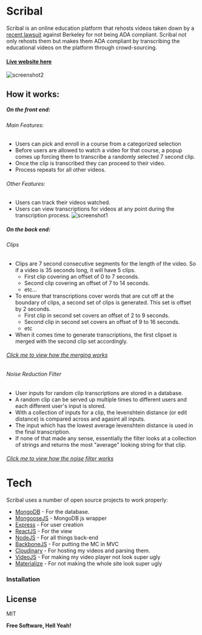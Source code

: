 # Scribal
Scribal is an online education platform that rehosts videos taken down by a [recent lawsuit](https://boingboing.net/2017/03/17/fahrenheit-451.html) against Berkeley for not being ADA compliant. Scribal not only rehosts them but makes them ADA compliant by transcribing the educational videos on the platform through crowd-sourcing.
#### [Live website here](https://scribal.herokuapp.com/#home)


![screenshot2](https://res.cloudinary.com/dd21qo4mj/image/upload/v1494148161/Untitled_jicm2b.png)

## How it works:
##### On the front end:
###### Main Features:
* Users can pick and enroll in a course from a categorized selection
* Before users are allowed to watch a video for that course, a popup comes up forcing them to transcribe a randomly selected 7 second clip.
* Once the clip is transcribed they can proceed to their video.
* Process repeats for all other videos.

###### Other Features:
* Users can track their videos watched.
* Users can view transcriptions for videos at any point during the transcription process.
![screenshot1](https://res.cloudinary.com/dd21qo4mj/image/upload/c_scale,w_880/v1494209160/Untitled2_yjv3gc.png)
##### On the back end:
###### Clips
* Clips are 7 second consecutive segments for the length of the video. So if a video is 35 seconds long, it will have 5 clips.
    * First clip covering an offset of 0 to 7 seconds.
    * Second clip covering an offset of 7 to 14 seconds. 
    * etc...
* To ensure that transcriptions cover words that are cut off at the boundary of clips, a second set of clips is generated. This set is offset by 2 seconds.
    * First clip in second set covers an offset of 2 to 9 seconds.
    * Second clip in second set covers an offset of 9 to 16 seconds.
    * etc
* When it comes time to generate transcriptions, the first clipset is merged with the second clip set accordingly.
###### [Click me to view how the merging works](https://matthiasak.github.io/arbiter-frame/#var%20UTIL%20%3D%20%7B%0A%09commonSubstring%28a%2Cb%29%20%7B%0A%09%20%20var%20longest%20%3D%20%22%22%3B%0A%09%20%20//Iterate%20through%20the%20first%20string%0A%09%20%20for%20%28var%20i%20%3D%200%3B%20i%20%3C%20a.length%3B%20++i%29%20%7B%0A%09%20%20%20%20//Iterate%20through%20the%20second%20string%0A%09%20%20%20%20for%20%28var%20j%20%3D%200%3B%20j%20%3C%20b.length%3B%20++j%29%20%7B%0A%09%20%20%20%20%20%20//if%20it%27s%20the%20same%20letter%0A%09%20%20%20%20%20%20if%20%28a%5Bi%5D%20%3D%3D%3D%20b%5Bj%5D%29%20%7B%0A%09%20%20%20%20%20%20%20%20var%20str%20%3D%20a%5Bi%5D%3B%0A%09%20%20%20%20%20%20%20%20var%20k%20%3D%201%3B%0A%09%20%20%20%20%20%20%20%20//%20keep%20going%20until%20the%20letters%20no%20longer%20match%2C%20or%20we%20reach%20end%0A%09%20%20%20%20%20%20%20%20while%20%28i+k%20%3C%20a.length%20%26%26%20j+k%20%3C%20b.length%20%26%26%20a%5Bi+k%5D%20%3D%3D%3D%20b%5Bj+k%5D%29%7B%20//%20same%20letter%0A%09%20%20%20%20%20%20%20%20%20%20str%20+%3D%20a%5Bi+k%5D%3B%0A%09%20%20%20%20%20%20%20%20%20%20++k%3B%0A%09%20%20%20%20%20%20%20%20%7D%0A%09%20%20%20%20%20%20%20%20if%20%28str.length%20%3E%20longest.length%29%7B%0A%09%20%20%20%20%20%20%20%20%20%20%20%20longest%20%3D%20str%0A%09%20%20%20%20%20%20%20%20%7D%0A%09%20%20%20%20%20%20%7D%0A%09%20%20%20%20%7D%0A%09%20%20%7D%0A%09%20%20return%20longest%3B%0A%09%7D%2C%0A%0A%09levenshtein_distance%28a%2C%20b%29%20%7B%0A%09%20%20%20%20a%3Da.toUpperCase%28%29%0A%09%20%20%20%20b%3Db.toUpperCase%28%29%0A%09%20%20%20%20//If%20strings%20are%20empty%2C%20return%20opposite%20strings%20length%0A%09%20%20%20%20if%28a.length%20%3D%3D%200%29%20return%20b.length%20%0A%09%20%20%20%20if%28b.length%20%3D%3D%200%29%20return%20a.length%0A%09%20%20%0A%09%09//Create%20the%20matrix%0A%09%20%20%20%20var%20matrix%20%3D%20%5B%5D%3B%0A%09%20%20%20%20for%28let%20i%20%3D%200%3B%20i%20%3C%3D%20b.length%3B%20i++%29%7B%0A%09%20%20%20%20%20%20matrix%5Bi%5D%20%3D%20%5Bi%5D%0A%09%20%20%20%20%7D%0A%09%20%20%20%20for%28let%20j%20%3D%200%3B%20j%20%3C%3D%20a.length%3B%20j++%29%7B%0A%09%20%20%20%20%20%20matrix%5B0%5D%5Bj%5D%20%3D%20j%0A%09%20%20%20%20%7D%0A%0A%09%20%20%09//Iterate%20through%20i%20axis%2C%20or%20first%20word%0A%09%20%20%20%20for%28let%20i%20%3D%201%3B%20i%20%3C%3D%20b.length%3B%20i++%29%7B%0A%09%09%09//Iterate%20through%20j%20axis%2C%20or%20second%20word%0A%09%20%20%20%20%09for%28let%20j%20%3D%201%3B%20j%20%3C%3D%20a.length%3B%20j++%29%7B%0A%09%20%20%20%20%09%09//If%20characters%20are%20equal%0A%09%09%20%20%20%20%20%20%20%20if%28b.charAt%28i-1%29%20%3D%3D%3D%20a.charAt%28j-1%29%29%7B%0A%09%09%20%20%20%20%20%20%20%20%20%20matrix%5Bi%5D%5Bj%5D%20%3D%20matrix%5Bi-1%5D%5Bj-1%5D%0A%09%09%20%20%20%20%20%20%20%20%7D%20%0A%09%20%20%20%20%20%20%20%20else%20%7B%0A%09%20%20%20%20%20%20%20%20%20%20matrix%5Bi%5D%5Bj%5D%20%3D%20Math.min%28%0A%09%20%20%20%20%20%20%20%20%20%20%20%20%20%20%20%20%20%20%20%20%20%20%20%20%20%20%20%20matrix%5Bi-1%5D%5Bj-1%5D%20+%201%2C%20//Represents%20a%20substition%0A%09%20%20%20%20%20%20%20%20%20%20%20%20%20%20%20%20%20%20%20%20%20%20%20%20%20%20%20%20matrix%5Bi%5D%5Bj-1%5D%20+%201%2C%20//Represents%20an%20insertion%0A%09%20%20%20%20%20%20%20%20%20%20%20%20%20%20%20%20%20%20%20%20%20%20%20%20%20%20%20%20matrix%5Bi-1%5D%5Bj%5D%20+%201%20//Represents%20a%20deletion%0A%09%20%20%20%20%20%20%20%20%20%20%09%09%09%09%29%0A%09%20%20%20%20%20%20%20%20%7D%0A%09%20%20%20%20%20%20%7D%0A%09%20%20%20%20%7D%0A%09%20%20%20%20return%20matrix%5Bb.length%5D%5Ba.length%5D%0A%09%7D%2C%0A%0A%09//returns%20the%20total%20edit%20distance%20between%20between%20a%20single%20string%20against%20all%20other%20string%20in%20an%20array%0A%09totalDistance%28arr%2C%20str%29%7B%0A%09%09return%20arr.reduce%28%28total%2CsingleElem%29%3D%3E%7B%0A%09%20%20%20%20%20%20%20%20return%20total+this.levenshtein_distance%28singleElem%2Cstr%29%0A%09%20%20%20%20%7D%2C0%29%0A%09%7D%2C%0A%20%20%20%20averageSimilarity%28arr%2C%20str%29%7B%0A%20%20%20%20%09var%20average%20%3D%200%0A%20%20%20%20%20%20%20%20var%20total%20%3D%20arr.length%0A%20%20%20%20%20%20%20%20arr.forEach%28%28el%29%3D%3E%7B%0A%20%20%20%20%20%20%20%20%09average%20+%3D%20this.similarity%28el%2Cstr%29%0A%20%20%20%20%20%20%20%20%7D%29%0A%20%20%20%20%20%20%20%20return%20average/total%0A%20%20%20%20%7D%2C%0A%20%20%20%20similarity%28s1%2C%20s2%29%20%7B%0A%20%20%20%20%20%20var%20longer%20%3D%20s1%3B%0A%20%20%20%20%20%20var%20shorter%20%3D%20s2%3B%0A%20%20%20%20%20%20if%20%28s1.length%20%3C%20s2.length%29%20%7B%0A%20%20%20%20%20%20%20%20longer%20%3D%20s2%3B%0A%20%20%20%20%20%20%20%20shorter%20%3D%20s1%3B%0A%20%20%20%20%20%20%7D%0A%20%20%20%20%20%20var%20longerLength%20%3D%20longer.length%3B%0A%20%20%20%20%20%20if%20%28longerLength%20%3D%3D%200%29%20%7B%0A%20%20%20%20%20%20%20%20return%201.0%3B%0A%20%20%20%20%20%20%7D%0A%20%20%20%20%20%20return%20%28longerLength%20-%20this.levenshtein_distance%28longer%2C%20shorter%29%29%20/%20parseFloat%28longerLength%29%3B%0A%20%20%20%20%7D%2C%0A%0A%09//Returns%20the%20string%20with%20the%20lowest%20edit%20distance%20against%20all%20other%20strings%20in%20an%20array%0A%09//In%20other%20words%2C%20returns%20the%20most%20%27average%27%20strings%0A%09lowestDistance%28arr%29%7B%0A%09%20%20%20%20let%20lowest%20%3D%20arr%5B0%5D%0A%09%20%20%20%20let%20prevLowest%20%3D%20this.totalDistance%28arr%2Carr%5B0%5D%29%0A%09%09for%28let%20i%20%3D%200%3B%20i%3Carr.length%3B%20i++%29%7B%0A%09%20%20%20%20%20%20%20%20let%20nextLowest%20%3D%20this.totalDistance%28arr%2Carr%5Bi%5D%29%0A%09%20%20%20%20%09if%28nextLowest%3CprevLowest%29%7B%0A%09%20%20%20%20%20%20%20%20%20%20%20%20prevLowest%20%3D%20nextLowest%0A%09%20%20%20%20%20%20%20%20%09lowest%20%3D%20arr%5Bi%5D%0A%09%20%20%20%20%20%20%20%20%7D%0A%09%20%20%20%20%7D%0A%09%20%20%20%20return%20lowest%0A%09%7D%2C%0A%0A%09//Joins%20two%20seperate%20strings%20together%20by%20their%20longest%20common%20subsequence%0A%09stringJoiner%28str1%2Cstr2%29%7B%0A%09%20%20%20%20if%28str1.length%3D%3D%3D0%29%20return%20str2%0A%09%20%20%20%20if%28str2.length%3D%3D%3D0%29%20return%20str1%0A%20%20%20%20%20%20%20%20str1.trim%28%29%0A%20%20%20%20%20%20%20%20str2.trim%28%29%0A%09%20%20%20%20var%20commonString%20%3D%20this.commonSubstring%28str1%2C%20str2%29.trim%28%29%0A%0A%09%20%20%20%20return%20%28%0A%09%20%20%20%20%09str1.substring%280%2Cstr1.indexOf%28commonString%29%29%0A%20%20%20%20%20%20%20%20%20%20%20%20+commonString%20%20%20%20%20%20%20%20%20%20%0A%20%09%09%09+str2.substring%28str2%0A%20%20%20%20%20%20%20%20%20%09%09.indexOf%28commonString%29%0A%20%20%20%20%20%20%20%20%20%20%20%20%20%20%20%20+commonString%0A%20%20%20%20%20%20%20%20%20%20%20%20%20%20%20%20%20%20%20%20%20%20%20%20%20%20%20%20.length%2Cstr2.length%29%0A%20%20%20%20%20%20%20%20%29%0A%09%7D%2C%0A%20%20%20%20%20%20%20%20%0A%7D%0A%0Alet%20str1%20%3D%20%27A%20wonderful%20serenity%20has%20taken%20possession%20of%20my%20entire%20soul%2C%20like%20these%20sw%27%2C%0A%20%20%20%0Astr2%20%3D%20%27entire%20soul%2C%20like%20these%20sweet%20mornings%20of%20spring%20which%20I%20enjoy%20with%20my%20whole%20heart.%27%2C%0A%20%20%20%20%20%0Ajoined%20%3D%20UTIL.stringJoiner%28str1%2C%20str2%29%0A%0Alog%28%27str1%20%3D%20%27%2C%20str1%29%0Alog%28%27%5Cnstr2%20%3D%27%2C%20str2%29%0A%0Alog%28%22%5Cnstr1%20+%20str2%20%3D%22%2C%20joined%29) 

###### Noise Reduction Filter
* User inputs for random clip transcriptions are stored in a database.
* A random clip can be served up multiple times to different users and each different user's input is stored.
* With a collection of inputs for a clip, the levenshtein distance (or edit distance) is compared across and agasint all inputs. 
* The input which has the lowest average levenshtein distance is used in the final transcription.
* If none of that made any sense, essentially the filter looks at a collection of strings and returns the most "average" looking string for that clip. 
###### [Click me to view how the noise filter works](https://matthiasak.github.io/arbiter-frame/#var%20UTIL%20%3D%20%7B%0A%09commonSubstring%28a%2Cb%29%20%7B%0A%09%20%20var%20longest%20%3D%20%22%22%3B%0A%09%20%20//Iterate%20through%20the%20first%20string%0A%09%20%20for%20%28var%20i%20%3D%200%3B%20i%20%3C%20a.length%3B%20++i%29%20%7B%0A%09%20%20%20%20//Iterate%20through%20the%20second%20string%0A%09%20%20%20%20for%20%28var%20j%20%3D%200%3B%20j%20%3C%20b.length%3B%20++j%29%20%7B%0A%09%20%20%20%20%20%20//if%20it%27s%20the%20same%20letter%0A%09%20%20%20%20%20%20if%20%28a%5Bi%5D%20%3D%3D%3D%20b%5Bj%5D%29%20%7B%0A%09%20%20%20%20%20%20%20%20var%20str%20%3D%20a%5Bi%5D%3B%0A%09%20%20%20%20%20%20%20%20var%20k%20%3D%201%3B%0A%09%20%20%20%20%20%20%20%20//%20keep%20going%20until%20the%20letters%20no%20longer%20match%2C%20or%20we%20reach%20end%0A%09%20%20%20%20%20%20%20%20while%20%28i+k%20%3C%20a.length%20%26%26%20j+k%20%3C%20b.length%20%26%26%20a%5Bi+k%5D%20%3D%3D%3D%20b%5Bj+k%5D%29%7B%20//%20same%20letter%0A%09%20%20%20%20%20%20%20%20%20%20str%20+%3D%20a%5Bi+k%5D%3B%0A%09%20%20%20%20%20%20%20%20%20%20++k%3B%0A%09%20%20%20%20%20%20%20%20%7D%0A%09%20%20%20%20%20%20%20%20if%20%28str.length%20%3E%20longest.length%29%7B%0A%09%20%20%20%20%20%20%20%20%20%20%20%20longest%20%3D%20str%0A%09%20%20%20%20%20%20%20%20%7D%0A%09%20%20%20%20%20%20%7D%0A%09%20%20%20%20%7D%0A%09%20%20%7D%0A%09%20%20return%20longest%3B%0A%09%7D%2C%0A%0A%09levenshtein_distance%28a%2C%20b%29%20%7B%0A%09%20%20%20%20a%3Da.toUpperCase%28%29%0A%09%20%20%20%20b%3Db.toUpperCase%28%29%0A%09%20%20%20%20//If%20strings%20are%20empty%2C%20return%20opposite%20strings%20length%0A%09%20%20%20%20if%28a.length%20%3D%3D%200%29%20return%20b.length%20%0A%09%20%20%20%20if%28b.length%20%3D%3D%200%29%20return%20a.length%0A%09%20%20%0A%09%09//Create%20the%20matrix%0A%09%20%20%20%20var%20matrix%20%3D%20%5B%5D%3B%0A%09%20%20%20%20for%28let%20i%20%3D%200%3B%20i%20%3C%3D%20b.length%3B%20i++%29%7B%0A%09%20%20%20%20%20%20matrix%5Bi%5D%20%3D%20%5Bi%5D%0A%09%20%20%20%20%7D%0A%09%20%20%20%20for%28let%20j%20%3D%200%3B%20j%20%3C%3D%20a.length%3B%20j++%29%7B%0A%09%20%20%20%20%20%20matrix%5B0%5D%5Bj%5D%20%3D%20j%0A%09%20%20%20%20%7D%0A%0A%09%20%20%09//Iterate%20through%20i%20axis%2C%20or%20first%20word%0A%09%20%20%20%20for%28let%20i%20%3D%201%3B%20i%20%3C%3D%20b.length%3B%20i++%29%7B%0A%09%09%09//Iterate%20through%20j%20axis%2C%20or%20second%20word%0A%09%20%20%20%20%09for%28let%20j%20%3D%201%3B%20j%20%3C%3D%20a.length%3B%20j++%29%7B%0A%09%20%20%20%20%09%09//If%20characters%20are%20equal%0A%09%09%20%20%20%20%20%20%20%20if%28b.charAt%28i-1%29%20%3D%3D%3D%20a.charAt%28j-1%29%29%7B%0A%09%09%20%20%20%20%20%20%20%20%20%20matrix%5Bi%5D%5Bj%5D%20%3D%20matrix%5Bi-1%5D%5Bj-1%5D%0A%09%09%20%20%20%20%20%20%20%20%7D%20%0A%09%20%20%20%20%20%20%20%20else%20%7B%0A%09%20%20%20%20%20%20%20%20%20%20matrix%5Bi%5D%5Bj%5D%20%3D%20Math.min%28%0A%09%20%20%20%20%20%20%20%20%20%20%20%20%20%20%20%20%20%20%20%20%20%20%20%20%20%20%20%20matrix%5Bi-1%5D%5Bj-1%5D%20+%201%2C%20//Represents%20a%20substition%0A%09%20%20%20%20%20%20%20%20%20%20%20%20%20%20%20%20%20%20%20%20%20%20%20%20%20%20%20%20matrix%5Bi%5D%5Bj-1%5D%20+%201%2C%20//Represents%20an%20insertion%0A%09%20%20%20%20%20%20%20%20%20%20%20%20%20%20%20%20%20%20%20%20%20%20%20%20%20%20%20%20matrix%5Bi-1%5D%5Bj%5D%20+%201%20//Represents%20a%20deletion%0A%09%20%20%20%20%20%20%20%20%20%20%09%09%09%09%29%0A%09%20%20%20%20%20%20%20%20%7D%0A%09%20%20%20%20%20%20%7D%0A%09%20%20%20%20%7D%0A%09%20%20%20%20return%20matrix%5Bb.length%5D%5Ba.length%5D%0A%09%7D%2C%0A%0A%09//returns%20the%20total%20edit%20distance%20between%20between%20a%20single%20string%20against%20all%20other%20string%20in%20an%20array%0A%09totalDistance%28arr%2C%20str%29%7B%0A%09%09return%20arr.reduce%28%28total%2CsingleElem%29%3D%3E%7B%0A%09%20%20%20%20%20%20%20%20return%20total+this.levenshtein_distance%28singleElem%2Cstr%29%0A%09%20%20%20%20%7D%2C0%29%0A%09%7D%2C%0A%20%20%20%20averageSimilarity%28arr%2C%20str%29%7B%0A%20%20%20%20%09var%20average%20%3D%200%0A%20%20%20%20%20%20%20%20var%20total%20%3D%20arr.length%0A%20%20%20%20%20%20%20%20arr.forEach%28%28el%29%3D%3E%7B%0A%20%20%20%20%20%20%20%20%09average%20+%3D%20this.similarity%28el%2Cstr%29%0A%20%20%20%20%20%20%20%20%7D%29%0A%20%20%20%20%20%20%20%20return%20average/total%0A%20%20%20%20%7D%2C%0A%20%20%20%20similarity%28s1%2C%20s2%29%20%7B%0A%20%20%20%20%20%20var%20longer%20%3D%20s1%3B%0A%20%20%20%20%20%20var%20shorter%20%3D%20s2%3B%0A%20%20%20%20%20%20if%20%28s1.length%20%3C%20s2.length%29%20%7B%0A%20%20%20%20%20%20%20%20longer%20%3D%20s2%3B%0A%20%20%20%20%20%20%20%20shorter%20%3D%20s1%3B%0A%20%20%20%20%20%20%7D%0A%20%20%20%20%20%20var%20longerLength%20%3D%20longer.length%3B%0A%20%20%20%20%20%20if%20%28longerLength%20%3D%3D%200%29%20%7B%0A%20%20%20%20%20%20%20%20return%201.0%3B%0A%20%20%20%20%20%20%7D%0A%20%20%20%20%20%20return%20%28longerLength%20-%20this.levenshtein_distance%28longer%2C%20shorter%29%29%20/%20parseFloat%28longerLength%29%3B%0A%20%20%20%20%7D%2C%0A%0A%09//Returns%20the%20string%20with%20the%20lowest%20edit%20distance%20against%20all%20other%20strings%20in%20an%20array%0A%09//In%20other%20words%2C%20returns%20the%20most%20%27average%27%20strings%0A%09lowestDistance%28arr%29%7B%0A%09%20%20%20%20let%20lowest%20%3D%20arr%5B0%5D%0A%09%20%20%20%20let%20prevLowest%20%3D%20this.totalDistance%28arr%2Carr%5B0%5D%29%0A%09%09for%28let%20i%20%3D%200%3B%20i%3Carr.length%3B%20i++%29%7B%0A%09%20%20%20%20%20%20%20%20let%20nextLowest%20%3D%20this.totalDistance%28arr%2Carr%5Bi%5D%29%0A%09%20%20%20%20%09if%28nextLowest%3CprevLowest%29%7B%0A%09%20%20%20%20%20%20%20%20%20%20%20%20prevLowest%20%3D%20nextLowest%0A%09%20%20%20%20%20%20%20%20%09lowest%20%3D%20arr%5Bi%5D%0A%09%20%20%20%20%20%20%20%20%7D%0A%09%20%20%20%20%7D%0A%09%20%20%20%20return%20lowest%0A%09%7D%2C%0A%0A%09//Joins%20two%20seperate%20strings%20together%20by%20their%20longest%20common%20subsequence%0A%09stringJoiner%28str1%2Cstr2%29%7B%0A%09%20%20%20%20if%28str1.length%3D%3D%3D0%29%20return%20str2%0A%09%20%20%20%20if%28str2.length%3D%3D%3D0%29%20return%20str1%0A%20%20%20%20%20%20%20%20str1.trim%28%29%0A%20%20%20%20%20%20%20%20str2.trim%28%29%0A%09%20%20%20%20var%20commonString%20%3D%20this.commonSubstring%28str1%2C%20str2%29.trim%28%29%0A%0A%09%20%20%20%20return%20%28%0A%09%20%20%20%20%09str1.substring%280%2Cstr1.indexOf%28commonString%29%29%0A%20%20%20%20%20%20%20%20%20%20%20%20+commonString%20%20%20%20%20%20%20%20%20%20%0A%20%09%09%09+str2.substring%28str2%0A%20%20%20%20%20%20%20%20%20%09%09.indexOf%28commonString%29%0A%20%20%20%20%20%20%20%20%20%20%20%20%20%20%20%20+commonString%0A%20%20%20%20%20%20%20%20%20%20%20%20%20%20%20%20%20%20%20%20%20%20%20%20%20%20%20%20.length%2Cstr2.length%29%0A%20%20%20%20%20%20%20%20%29%0A%09%7D%2C%0A%20%20%20%20%20%20%20%20%0A%7D%0A%0Alet%20str1Arr%20%3D%20%5B%27dogs%20are%20cool%27%2C%0A%20%20%20%20%20%27dogs%20are%20cool%3F%27%2C%0A%20%20%20%20%20%27dogs%20arent%20cool%27%5D%2C%0A%20%20%20%20%0A%20%20%20%20str2Arr%20%3D%20%5B%27cool%20and%20asdf%3Baskldjf%27%2C%0A%20%20%20%20%20%27cool%20and%20fun%27%2C%0A%20%20%20%20%20%27kewl%20and%20Fun%27%5D%2C%0A%0Astr1Best%20%3D%20UTIL.lowestDistance%28str1Arr%29%2C%0A%20%20%20%20%0Astr2Best%20%3D%20UTIL.lowestDistance%28str2Arr%29%2C%0Ajoined%20%3D%20UTIL.stringJoiner%28str1Best%2C%20str2Best%29%0A%0Alog%28%22str1Arr%3A%22%2C%20str1Arr%29%0Alog%28%22%5Cnstr1Best%3A%20%22%2Cstr1Best%29%0A%0Alog%28%22%5Cnstr2Arr%3A%22%2C%20str2Arr%29%0Alog%28%22%5Cnstr2Best%3A%22%2Cstr2Best%29%0A%0Alog%28%22%5Cnjoined%20strings%22%2C%20joined%29)
# Tech

Scribal uses a number of open source projects to work properly:

* [MongoDB](https://www.mongodb.com/) - For the database.
* [MongooseJS](http://mongoosejs.com/) - MongoDB js wrapper
* [Express](https://expressjs.com/) - For user creation
* [ReactJS](https://facebook.github.io/react/) - For the view
* [NodeJS](https://nodejs.org/en/) - For all things back-end
* [BackboneJS](http://backbonejs.org/) - For putting the MC in MVC
* [Cloudinary](http://cloudinary.com/) - For hosting my videos and parsing them.
* [VideoJS](http://videojs.com/) - For making my video player not look super ugly
* [Materialize](http://materializecss.com/) - For not making the whole site look super ugly


### Installation



License
----

MIT


**Free Software, Hell Yeah!**


